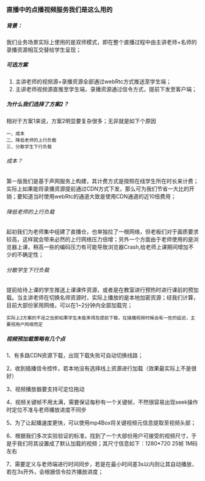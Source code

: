 ### 直播中的点播视频服务我们是这么用的

##### 背景：

我们业务场景实际上使用的是双师模式，即在整个直播过程中由主讲老师+名师的录播资源相互交替给学生呈现；

##### 可选方案

1. 主讲老师的视频源+录播资源全部通过webRtc方式推送至学生端；
2. 主讲老师视频源直推至学生端，录播资源通过信令方式，提前下发至客户端；

##### 为什么我们选择了方案2？

相对于方案1来说，方案2明显要复杂很多；无非就是如下个原因

```
一、成本
二、降低老师的上行负载
三、分散学生下行负载
```

###### 成本？

第一版我们是基于声网服务上构建，其计费方式是按照在线学生所在时长来计费；实际上如果能将录播资源提前通过CDN方式下发，那么可为我们节省一大比的开销；要知道当时使用webRtc的通道大致是使用CDN通道的近10倍费用；

###### 降低老师的上行负载

起初我们为老师集中组建了直播仓，也单独拉了一根网络，但老板们对于画质要求较高，这样就会带来必然的上行网络压力倍增；另外一个方面由于老师使用的是浏览器上课，稍高一些的编码压力有可能导致浏览器Crash,给老师上课期间增加不少的不确定性；

###### 分散学生下行负载

提前给待上课的学生推送上课课件资源，或者是在教室进行预热时进行课前的预加载。当主讲老师在切换名师资源时，实际上播放的是本地加密资源；经我们计算，目前大部份家用网络，可以在1~2分钟内全部加载完；

```
实际上2方案的不足之处即如果学生未能来得及提前下载，在插播视频时候会有一些的延迟，主要视用户网络而定
```

##### 视频预加载策略有几个点

1、有多路CDN资源下载，出现下载失败可自动切换线路；

2、收到插播信令控件，若本地没有选择线上资源进行加载（效果最实际上不是很好）

3、视频播放器要支持可定位拖动

4、视频关键帧不用太满，需要保证每秒有一个关键帧，不然很容易出现seek操作时定位不准与老师播放进度不同步

5、为了让起播速度更快，可以使用mp4Box将关键视频元信息提取至视频头部；

6、根据我们多次实验验证的标准，找到了一个大部份用户可接受的视频尺寸，于是乎我们将其设置成了默认加载的视频；其尺寸信息如下：1280*720 25帧 1M码左右

7、需要定义与老师端进行时间同步，若是在最小时间差3s以内则让其自动播放，若在3s开外，会根据信令拉齐播放进度；















